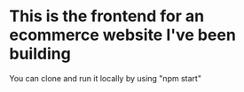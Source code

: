 # This is the frontend for an ecommerce website I've been building

You can clone and run it locally by using "npm start"

